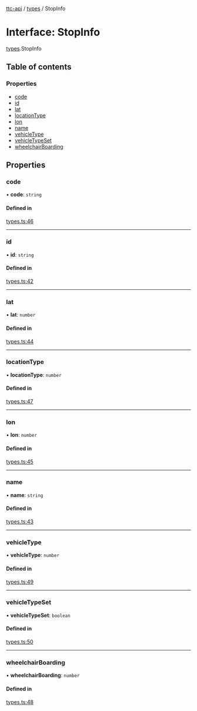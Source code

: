 [ttc-api](../README.md) / [types](../modules/types.md) / StopInfo

# Interface: StopInfo

[types](../modules/types.md).StopInfo

## Table of contents

### Properties

- [code](types.StopInfo.md#code)
- [id](types.StopInfo.md#id)
- [lat](types.StopInfo.md#lat)
- [locationType](types.StopInfo.md#locationtype)
- [lon](types.StopInfo.md#lon)
- [name](types.StopInfo.md#name)
- [vehicleType](types.StopInfo.md#vehicletype)
- [vehicleTypeSet](types.StopInfo.md#vehicletypeset)
- [wheelchairBoarding](types.StopInfo.md#wheelchairboarding)

## Properties

### code

• **code**: `string`

#### Defined in

[types.ts:46](https://github.com/sunneydev/ttc-api/blob/9d52e68/src/types.ts#L46)

___

### id

• **id**: `string`

#### Defined in

[types.ts:42](https://github.com/sunneydev/ttc-api/blob/9d52e68/src/types.ts#L42)

___

### lat

• **lat**: `number`

#### Defined in

[types.ts:44](https://github.com/sunneydev/ttc-api/blob/9d52e68/src/types.ts#L44)

___

### locationType

• **locationType**: `number`

#### Defined in

[types.ts:47](https://github.com/sunneydev/ttc-api/blob/9d52e68/src/types.ts#L47)

___

### lon

• **lon**: `number`

#### Defined in

[types.ts:45](https://github.com/sunneydev/ttc-api/blob/9d52e68/src/types.ts#L45)

___

### name

• **name**: `string`

#### Defined in

[types.ts:43](https://github.com/sunneydev/ttc-api/blob/9d52e68/src/types.ts#L43)

___

### vehicleType

• **vehicleType**: `number`

#### Defined in

[types.ts:49](https://github.com/sunneydev/ttc-api/blob/9d52e68/src/types.ts#L49)

___

### vehicleTypeSet

• **vehicleTypeSet**: `boolean`

#### Defined in

[types.ts:50](https://github.com/sunneydev/ttc-api/blob/9d52e68/src/types.ts#L50)

___

### wheelchairBoarding

• **wheelchairBoarding**: `number`

#### Defined in

[types.ts:48](https://github.com/sunneydev/ttc-api/blob/9d52e68/src/types.ts#L48)

